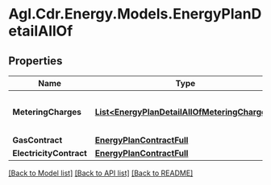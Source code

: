 # Agl.Cdr.Energy.Models.EnergyPlanDetailAllOf

## Properties

Name | Type | Description | Notes
------------ | ------------- | ------------- | -------------
**MeteringCharges** | [**List&lt;EnergyPlanDetailAllOfMeteringCharges&gt;**](EnergyPlanDetailAllOfMeteringCharges.md) | Charges for metering included in the plan | [optional] 
**GasContract** | [**EnergyPlanContractFull**](EnergyPlanContractFull.md) |  | [optional] 
**ElectricityContract** | [**EnergyPlanContractFull**](EnergyPlanContractFull.md) |  | [optional] 

[[Back to Model list]](../README.md#documentation-for-models) [[Back to API list]](../README.md#documentation-for-api-endpoints) [[Back to README]](../README.md)


